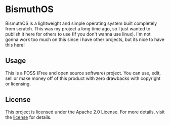 # BismuthOS
BismuthOS is a lightweight and simple operating system built completely from scratch. This was my project a long time ago, so I just wanted to publish it here for others to use (If you don't wanna use linux). I'm not gonna work too much on this since i have other projects, but its nice to have this here!
## Usage
This is a FOSS (Free and open source software) project. You can use, edit, sell or make money off of this product with zero drawbacks with copyright or licensing.
## License
This project is licensed under the Apache 2.0 License. For more details, visit the [license](LICENSE) for details.

